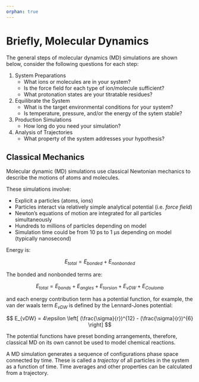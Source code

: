 ```yaml
---
orphan: true
---
```

# Briefly, Molecular Dynamics

The general steps of molecular dynamics (MD) simulations are shown below, consider the following questions for each step:

1. System Preparations
     - What ions or molecules are in your system?
     - Is the force field for each type of ion/molecule sufficient?
     - What protonation states are your titratable residues?
2. Equilibrate the System
    - What is the target environmental conditions for your system?
    - Is temperature, pressure, and/or the energy of the sytem stable? 
3. Production Simulations 
    - How long do you need your simulation?
4. Analysis of Trajectories
    - What property of the system addresses your hypothesis?

## Classical Mechanics

Molecular dynamic (MD) simulations use classical Newtonian mechanics to describe the motions of atoms and molecules.

These simulations involve:

- Explicit a particles (atoms, ions)
- Particles interact via relatively simple analytical potential (i.e. *force field*)
- Newton’s equations of motion are integrated for all particles simultaneously
- Hundreds to millions of particles depending on model
- Simulation time could be from 10 ps to 1 μs depending on model (typically nanosecond)

Energy is:

$$
E_{total} = E_{bonded} + E_{nonbonded}
$$

The bonded and nonbonded terms are:

$$
E_{total} = E_{bonds} + E_{angles} + E_{torsion} + E_{vDW} + E_{Coulomb}
$$

and each energy contribution term has a potential function, for example, the van der waals term $E_{vDW}$ is defined by the Lennard-Jones potential:

$$
E_{vDW} = 4\epsilon  \left[ (\frac{\sigma}{r})^{12} - (\frac{\sigma}{r})^{6} \right]
$$

The potential functions have preset bonding arrangements, therefore, classical MD on its own cannot be used to model chemical reactions.  

A MD simulation generates a sequence of configurations phase space connected by time. These is called a *trajectoy* of all particles in the system as a function of time. Time averages and other properties can be calculated from a trajectory.

